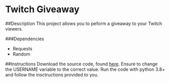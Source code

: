 # Twitch Giveaway

##Description
This project allows you to peform a giveaway to your Twitch viewers.

###Dependencies
* Requests
* Random

##Instructions
Download the source code, found [here](https://github.com/gqmv/sorteador-twitch/blob/main/source.py).
Ensure to change the USERNAME variable to the correct value.
Run the code with python 3.8+ and follow the insctructions provided to you.
